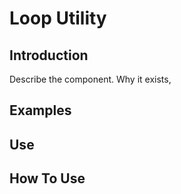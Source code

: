 # Loop Utility

## Introduction
Describe the component. Why it exists,

## Examples

## Use

## How To Use
